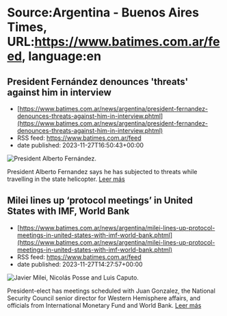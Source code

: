 # Source:Argentina - Buenos Aires Times, URL:https://www.batimes.com.ar/feed, language:en

## President Fernández denounces 'threats' against him in interview
 - [https://www.batimes.com.ar/news/argentina/president-fernandez-denounces-threats-against-him-in-interview.phtml](https://www.batimes.com.ar/news/argentina/president-fernandez-denounces-threats-against-him-in-interview.phtml)
 - RSS feed: https://www.batimes.com.ar/feed
 - date published: 2023-11-27T16:50:43+00:00

<p><img alt="President Alberto Fernández." src="https://fotos.perfil.com/2023/11/27/trim/540/304/president-alberto-fernandez-1707189.jpg" /></p>President Alberto Fernandez says he has subjected to threats while travelling in the state helicopter.
 <a href="https://www.batimes.com.ar/news/argentina/president-fernandez-denounces-threats-against-him-in-interview.phtml">Leer más</a>

## Milei lines up ‘protocol meetings’ in United States with IMF, World Bank
 - [https://www.batimes.com.ar/news/argentina/milei-lines-up-protocol-meetings-in-united-states-with-imf-world-bank.phtml](https://www.batimes.com.ar/news/argentina/milei-lines-up-protocol-meetings-in-united-states-with-imf-world-bank.phtml)
 - RSS feed: https://www.batimes.com.ar/feed
 - date published: 2023-11-27T14:27:57+00:00

<p><img alt="Javier Milei, Nicolás Posse and Luis Caputo." src="https://fotos.perfil.com/2023/11/27/trim/540/304/javier-milei-nicolas-posse-and-luis-caputo-1706999.jpg" /></p>President-elect has meetings scheduled with Juan Gonzalez, the National Security Council senior director for Western Hemisphere affairs, and officials from International Monetary Fund and World Bank.
 <a href="https://www.batimes.com.ar/news/argentina/milei-lines-up-protocol-meetings-in-united-states-with-imf-world-bank.phtml">Leer más</a>

